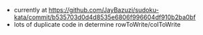 - currently at https://github.com/JayBazuzi/sudoku-kata/commit/b535703d0d4d8535e6806f996604df910b2ba0bf
- lots of duplicate code in determine rowToWrite/colToWrite